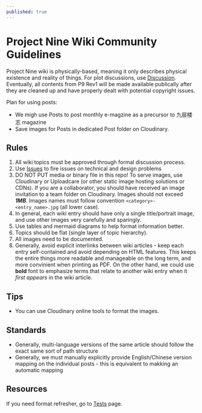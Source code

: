 ```yaml
---
published: true
---
```


# Project Nine Wiki Community Guidelines

Project Nine wiki is physically-based, meaning it only describes physical existence and reality of things. For plot discussions, use [Discussion](https://github.com/Charles-Zhang-Project-Nine/ProjectNineWiki/discussions/categories/general).  
Eventually, all contents from P9 Rev1 will be made available publically after they are cleaned up and have properly dealt with potential copyright issues.

Plan for using posts:

* We migh use Posts to post monthly e-magzine as a precursor to 九层楼志 magazine
* Save images for Posts in dedicated Post folder on Cloudinary.

## Rules

1. All wiki topics must be approved through formal discussion process.
2. Use [Issues](https://github.com/Charles-Zhang-Project-Nine/ProjectNineWiki/issues) to fire issues on technical and design problems
3. DO NOT PUT media or binary file in this repo! To serve images, use Cloudinary or Uploadcare (or other static image hosting solutions or CDNs). If you are a collaborator, you should have received an image invitation to a team folder on Cloudinary. Images should not exceed ***1MB***. Images names must follow convention `<category>-<entry_name>.jpg` (all lower case).
4. In general, each wiki entry should have only a single title/portrait image, and use other images very carefully and sparingly. 
5. Use tables and mermaid diagrams to help format information better.
6. Topics should be flat (single layer of topic hierarchy).
7. All images need to be documented.
8. Generally, avoid explicit interlinks between wiki articles - keep each entry self-contained and avoid depending on HTML features. This keeps the entire things more readable and manageable on the long term, and more convinient when printing as PDF. On the other hand, we could use **bold** font to emphasize terms that relate to another wiki entry when it *first appears* in the wiki article.

## Tips

* You can use Cloudinary online tools to format the images.

## Standards

* Generally, multi-language versions of the same article should follow the exact same sort of path structure
* Generally, we must manually explicitly provide English/Chinese version mapping on the individual posts - this is equivalent to makking an automatic mapping

## Resources

If you need format refresher, go to [Tests](/Tests) page.